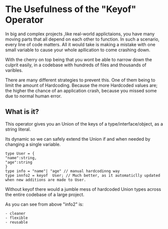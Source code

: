 # The Usefulness of the "Keyof" Operator

In big and complex projects ,like real-world applictaions, you have many moving parts that all depend on each other to function. In such a scenario, every line of code matters. All it would take is making a mistake with one small variable to cause your whole apllication to come crashing down.

With the cherry on top being that you wont be able to narrow down the culprit easily, in a codebase with hundreds of files and thousands of varibles.

There are many different strategies to prevent this. One of them being to limit the amount of Hardcoding. Because the more Hardcoded values are; the higher the chance of an application crash, because you missed some due to normal human error.

<h2>What is it?</h2>
This operator gives you an  Union of the keys of a type/interface/object, as a string literal.

Its dynamic so we can safely extend the Union if and when needed by changing a single variable.

```
type User = {
"name":string,
"age":string
}
type info = "name"| "age" // manual hardcodinng way
type innfo2 = keyof  User; // Much better, as it automaticlly updated when new additions are made to User.
```

Without keyof there would a jumble mess of hardcoded Union types across the entire codebase of a large project.

As you can see from above "info2" is:

    - cleaner
    - flexible
    - reusable
